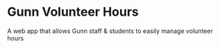 # Gunn Volunteer Hours

A web app that allows Gunn staff &amp; students to easily manage volunteer hours